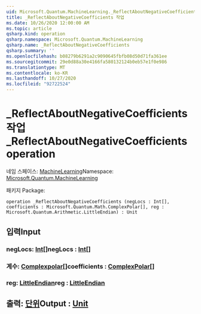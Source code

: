 ```yaml
---
uid: Microsoft.Quantum.MachineLearning._ReflectAboutNegativeCoefficients
title: _ReflectAboutNegativeCoefficients 작업
ms.date: 10/26/2020 12:00:00 AM
ms.topic: article
qsharp.kind: operation
qsharp.namespace: Microsoft.Quantum.MachineLearning
qsharp.name: _ReflectAboutNegativeCoefficients
qsharp.summary: ''
ms.openlocfilehash: b08279b6291a2c9090645fbfb08d50d71fa361ee
ms.sourcegitcommit: 29e0d88a30e4166fa580132124b0eb57e1f0e986
ms.translationtype: MT
ms.contentlocale: ko-KR
ms.lasthandoff: 10/27/2020
ms.locfileid: "92722524"
---
```

# <a name="_reflectaboutnegativecoefficients-operation"></a><span data-ttu-id="35b5a-102">_ReflectAboutNegativeCoefficients 작업</span><span class="sxs-lookup"><span data-stu-id="35b5a-102">_ReflectAboutNegativeCoefficients operation</span></span>

<span data-ttu-id="35b5a-103">네임 스페이스: [MachineLearning](xref:Microsoft.Quantum.MachineLearning)</span><span class="sxs-lookup"><span data-stu-id="35b5a-103">Namespace: [Microsoft.Quantum.MachineLearning](xref:Microsoft.Quantum.MachineLearning)</span></span>

<span data-ttu-id="35b5a-104">패키지 [](https://nuget.org/packages/)</span><span class="sxs-lookup"><span data-stu-id="35b5a-104">Package: [](https://nuget.org/packages/)</span></span>




```qsharp
operation _ReflectAboutNegativeCoefficients (negLocs : Int[], coefficients : Microsoft.Quantum.Math.ComplexPolar[], reg : Microsoft.Quantum.Arithmetic.LittleEndian) : Unit
```


## <a name="input"></a><span data-ttu-id="35b5a-105">입력</span><span class="sxs-lookup"><span data-stu-id="35b5a-105">Input</span></span>

### <a name="neglocs--int"></a><span data-ttu-id="35b5a-106">negLocs: [Int](xref:microsoft.quantum.lang-ref.int)[]</span><span class="sxs-lookup"><span data-stu-id="35b5a-106">negLocs : [Int](xref:microsoft.quantum.lang-ref.int)[]</span></span>




### <a name="coefficients--complexpolar"></a><span data-ttu-id="35b5a-107">계수: [Complexpolar](xref:Microsoft.Quantum.Math.ComplexPolar)[]</span><span class="sxs-lookup"><span data-stu-id="35b5a-107">coefficients : [ComplexPolar](xref:Microsoft.Quantum.Math.ComplexPolar)[]</span></span>




### <a name="reg--littleendian"></a><span data-ttu-id="35b5a-108">reg: [LittleEndian](xref:Microsoft.Quantum.Arithmetic.LittleEndian)</span><span class="sxs-lookup"><span data-stu-id="35b5a-108">reg : [LittleEndian](xref:Microsoft.Quantum.Arithmetic.LittleEndian)</span></span>





## <a name="output--unit"></a><span data-ttu-id="35b5a-109">출력: [단위](xref:microsoft.quantum.lang-ref.unit)</span><span class="sxs-lookup"><span data-stu-id="35b5a-109">Output : [Unit](xref:microsoft.quantum.lang-ref.unit)</span></span>

